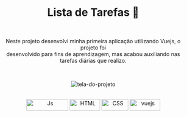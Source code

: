 
<div align="center">
 <h1>Lista de Tarefas 📜</h1>
<br>

<p>
Neste projeto desenvolvi minha primeira aplicação utilizando Vuejs, o projeto foi <br>
desenvolvido para fins de aprendizagem, mas acabou auxiliando nas tarefas diárias que realizo.
</p><br>

![tela-do-projeto](https://user-images.githubusercontent.com/100080203/207373870-fadc2e60-058f-4678-a09f-cb4fa16ded87.png)

<div style="display: inline_block; " ><br>
  <img align="center" alt="Js" height="30" width=110" src="https://img.shields.io/badge/JavaScript-F7DF1E?style=for-the-badge&logo=javascript&logoColor=black">
  <img align="center" alt="HTML" height="30" width="80" src="https://img.shields.io/badge/HTML-e54c21?style=for-the-badge&logo=html5&logoColor=white">
  <img align="center" alt="CSS" height="30" width="70" src="https://img.shields.io/badge/CSS-264de4?&style=for-the-badge&logo=css3&logoColor=white">
  <img align="center" alt="vuejs" height="30" width="80" src="https://img.shields.io/badge/Vue.js-35495E?style=for-the-badge&logo=vue.js&logoColor=4FC08D" />

</div>
</div>


